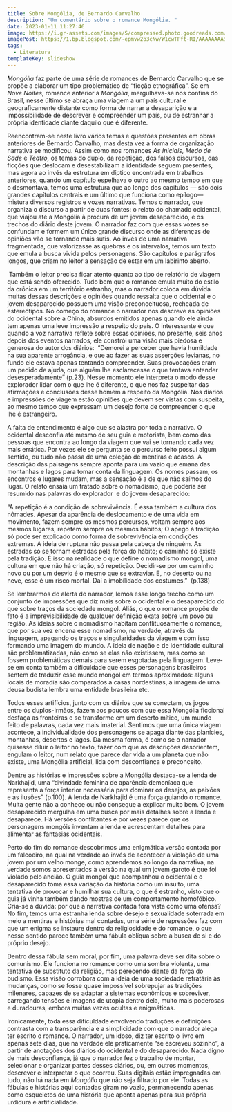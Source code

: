 ```yaml
---
title: Sobre Mongólia, de Bernardo Carvalho
description: "Um comentário sobre o romance Mongólia. "
date: 2023-01-11 11:27:46
image: https://i.gr-assets.com/images/S/compressed.photo.goodreads.com/books/1294828413l/10197648.jpg
imagePost: https://1.bp.blogspot.com/-epmvw2b3cNw/W1cwTFft-RI/AAAAAAAASEk/PTTkKZR6OPYg6XsLPolFpqXUUVQvYe_igCLcBGAs/s1600/Mong%25C3%25B3lia.jpg
tags:
  - Literatura
templateKey: slideshow
---
```

*Mongólia* faz parte de uma série de romances de Bernardo Carvalho que se propõe a elaborar um tipo problemático de “ficção etnográfica”. Se em *Nove Noites*, romance anterior à *Mongólia*, mergulhava-se nos confins do Brasil, nesse último se abraça uma viagem a um país cultural e geograficamente distante como forma de narrar a desaparição e a impossibilidade de descrever e compreender um país, ou de estranhar a própria identidade diante daquilo que é diferente.

Reencontram-se neste livro vários temas e questões presentes em obras anteriores de Bernardo Carvalho, mas desta vez a forma de organização narrativa se modificou. Assim como nos romances *As Iniciais, Medo de Sade* e *Teatro,* os temas do duplo, da repetição, dos falsos discursos, das ficções que deslocam e desestabilizam a identidade seguem presentes, mas agora ao invés da estrutura em díptico encontrada em trabalhos anteriores, quando um capítulo espelhava o outro ao mesmo tempo em que o desmontava, temos uma estrutura que ao longo dos capítulos — são dois grandes capítulos centrais e um último que funciona como epílogo— mistura diversos registros e vozes narrativas. Temos o narrador, que organiza o discurso a partir de duas fontes: o relato do chamado ocidental, que viajou até a Mongólia à procura de um jovem desaparecido, e os trechos do diário deste jovem. O narrador faz com que essas vozes se confundam e formem um único grande discurso onde as diferenças de opiniões vão se tornando mais sutis. Ao invés de uma narrativa fragmentada, que valorizasse as quebras e os intervalos, temos um texto que emula a busca vivida pelos personagens. São capítulos e parágrafos longos, que criam no leitor a sensação de estar em um labirinto aberto.

 Também o leitor precisa ficar atento quanto ao tipo de relatório de viagem que está sendo oferecido. Tudo bem que o romance emula muito do estilo da crônica em um território estranho, mas o narrador coloca em dúvida muitas dessas descrições e opiniões quando ressalta que o ocidental e o jovem desaparecido possuem uma visão preconceituosa, recheada de estereótipos. No começo do romance o narrador nos descreve as opiniões do ocidental sobre a China, absurdos emitidos apenas quando ele ainda tem apenas uma leve impressão a respeito do país. O interessante é que quando a voz narrativa reflete sobre essas opiniões, no presente, seis anos depois dos eventos narrados, ele constrói uma visão mais piedosa e generosa do autor dos diários:  “Demorei a perceber que havia humildade na sua aparente arrogância, e que ao fazer as suas asserções levianas, no fundo ele estava apenas tentando compreender. Suas provocações eram um pedido de ajuda, que alguém lhe esclarecesse o que tentava entender desesperadamente” (p.23). Nesse momento ele interpreta o modo desse explorador lidar com o que lhe é diferente, o que nos faz suspeitar das afirmações e conclusões desse homem a respeito da Mongólia. Nos diários e impressões de viagem estão opiniões que devem ser vistas com suspeita, ao mesmo tempo que expressam um desejo forte de compreender o que lhe é estrangeiro.

A falta de entendimento é algo que se alastra por toda a narrativa. O ocidental desconfia até mesmo de seu guia e motorista, bem como das pessoas que encontra ao longo da viagem que vai se tornando cada vez mais errática. Por vezes ele se pergunta se o percurso feito possui algum sentido, ou tudo não passa de uma coleção de mentiras e acasos. A descrição das paisagens sempre aponta para um vazio que emana das montanhas e lagos para tomar conta da linguagem. Os nomes passam, os encontros e lugares mudam, mas a sensação é a de que não saímos do lugar. O relato ensaia um tratado sobre o nomadismo, que poderia ser resumido nas palavras do explorador  e do jovem desaparecido:

“A repetição é a condição de sobrevivência. É essa também a cultura dos nômades. Apesar da aparência de deslocamento e de uma vida em movimento, fazem sempre os mesmos percursos, voltam sempre aos mesmos lugares, repetem sempre os mesmos hábitos; O apego à tradição só pode ser explicado como forma de sobrevivência em condições extremas. A ideia de ruptura não passa pela cabeça de ninguém. As estradas só se tornam estradas pela força do hábito; o caminho só existe pela tradição. É isso na realidade o que define o nomadismo mongol, uma cultura em que não há criação, só repetição. Decidir-se por um caminho novo ou por um desvio é o mesmo que se extraviar. E, no deserto ou na neve, esse é um risco mortal. Daí a imobilidade dos costumes.”  (p.138)

Se lembrarmos do alerta do narrador, lemos esse longo trecho como um conjunto de impressões que diz mais sobre o ocidental e o desaparecido do que sobre traços da sociedade mongol. Aliás, o que o romance propõe de fato é a imprevisibilidade de qualquer definição exata sobre um povo ou região. As ideias sobre o nomadismo habitam conflituosamente o romance, que por sua vez encena esse nomadismo, na verdade, através da linguagem, apagando os traços e singularidades da viagem e com isso formando uma imagem do mundo. A ideia de nação e de identidade cultural são problematizadas, não como se elas não existissem, mas como se fossem problemáticas demais para serem esgotadas pela linguagem. Leve-se em conta também a dificuldade que esses personagens brasileiros sentem de traduzir esse mundo mongol em termos aproximados: alguns locais de moradia são comparados a casas nordestinas, a imagem de uma deusa budista lembra uma entidade brasileira etc.

Todos esses artifícios, junto com os diários que se conectam, os jogos entre os duplos-irmãos, fazem aos poucos com que essa Mongólia ficcional desfaça as fronteiras e se transforme em um deserto mítico, um mundo feito de palavras, cada vez mais imaterial. Sentimos que uma única viagem acontece, a individualidade dos personagens se apaga diante das planícies, montanhas, desertos e lagos. Da mesma forma, é como se o narrador quisesse diluir o leitor no texto, fazer com que as descrições desorientem, engulam o leitor, num relato que parece dar vida a um planeta que não existe, uma Mongólia artificial, lida com desconfiança e preconceito. 

Dentre as histórias e impressões sobre a Mongólia destaca-se a lenda de Narkhajid, uma “divindade feminina de aparência demoníaca que representa a força interior necessária para dominar os desejos, as paixões e as ilusões” (p.100). A lenda de Narkhajid é uma força guiando o romance. Muita gente não a conhece ou não consegue a explicar muito bem. O jovem desaparecido mergulha em uma busca por mais detalhes sobre a lenda e desaparece. Há versões conflitantes e por vezes parece que os personagens mongóis inventam a lenda e acrescentam detalhes para alimentar as fantasias ocidentais. 

Perto do fim do romance descobrimos uma enigmática versão contada por um falcoeiro, na qual na verdade ao invés de acontecer a violação de uma jovem por um velho monge, como aprendemos ao longo da narrativa, na verdade somos apresentados à versão na qual um jovem garoto é que foi violado pelo ancião. O guia mongol que acompanhou o ocidental e o desaparecido toma essa variação da história como um insulto, uma tentativa de provocar e humilhar sua cultura, o que é estranho, visto que o guia já vinha também dando mostras de um comportamento homofóbico. Cria-se a dúvida: por que a narrativa contada fora vista como uma ofensa? No fim, temos uma estranha lenda sobre desejo e sexualidade soterrada em meio a mentiras e histórias mal contadas, uma série de repressões faz com que um enigma se instaure dentro da religiosidade e do romance, o que nesse sentido parece também uma fábula oblíqua sobre a busca de si e do próprio desejo.

Dentro dessa fábula sem moral, por fim, uma palavra deve ser dita sobre o comunismo. Ele funciona no romance como uma sombra violenta, uma tentativa de substituto da religião, mas perecendo diante da força do budismo. Essa visão corrobora com a ideia de uma sociedade refratária às mudanças, como se fosse quase impossível sobrepujar as tradições milenares, capazes de se adaptar a sistemas econômicos e sobreviver, carregando tensões e imagens de utopia dentro dela, muito mais poderosas e duradouras, embora muitas vezes ocultas e enigmáticas.

Ironicamente, toda essa dificuldade envolvendo traduções e definições contrasta com a transparência e a simplicidade com que o narrador alega ter escrito o romance. O narrador, um idoso, diz ter escrito o livro em apenas sete dias, que na verdade ele praticamente “se escreveu sozinho”, a partir de anotações dos diários do ocidental e do desaparecido. Nada digno de mais desconfiança, já que o narrador fez o trabalho de montar, selecionar e organizar partes desses diários, ou, em outros momentos, descrever e interpretar o que ocorreu. Suas digitais estão impregnadas em tudo, não há nada em *Mongólia* que não seja filtrado por ele. Todas as fábulas e histórias aqui contadas giram no vazio, permanecendo apenas como esqueletos de uma história que aponta apenas para sua própria urdidura e artificialidade.